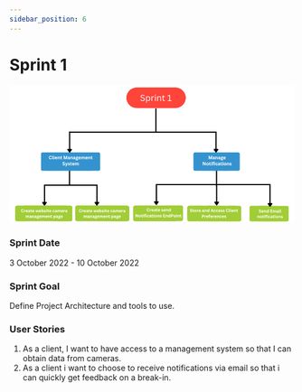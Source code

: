 ```yaml
---
sidebar_position: 6
---
```


# Sprint 1
![Sprint 1](../../static//img/sprint.png)

### Sprint Date
3 October 2022 - 10 October 2022

### Sprint Goal
Define Project Architecture and tools to use.
### User Stories
1. As a client, I want to have access to a management system so that I can obtain data from cameras.
2. As a client i want to choose  to receive notifications  via email so that i can quickly get feedback on a break-in.

